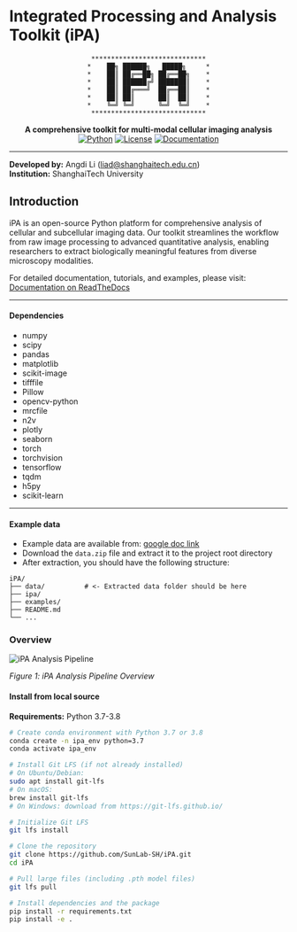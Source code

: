 # Integrated Processing and Analysis Toolkit (iPA)

<div align="center">

```
​**​*​**​*​**​*​**​*​**​*​**​*​**​*​**​**​**​**​
*    ██╗ ██████╗   █████╗     *
*    ██║ ██╔══██╗ ██╔══██╗    *
*    ██║ ██████╔╝ ███████║    *
*    ██║ ██╔═══╝  ██╔══██║    *
*    ██║ ██║      ██║  ██║    *
*    ╚═╝ ╚═╝      ╚═╝  ╚═╝    *
​**​*​**​*​**​*​**​*​**​*​**​*​**​*​**​**​**​**​
```





**A comprehensive toolkit for multi-modal cellular imaging analysis**
[![Python](https://img.shields.io/badge/Python-3.7%2B-blue.svg)](https://www.python.org/)
[![License](https://img.shields.io/badge/License-MIT-green.svg)](LICENSE)
[![Documentation](https://img.shields.io/badge/docs-available-brightgreen.svg)](docs/)

</div>

---

**Developed by:** Angdi Li ([liad@shanghaitech.edu.cn](mailto:liad@shanghaitech.edu.cn))  
**Institution:** ShanghaiTech University



## Introduction

iPA is an open-source Python platform for comprehensive analysis of cellular and subcellular imaging data. Our toolkit streamlines the workflow from raw image processing to advanced quantitative analysis, enabling researchers to extract biologically meaningful features from diverse microscopy modalities.



For detailed documentation, tutorials, and examples, please visit:  
[Documentation on ReadTheDocs](https://ipa.readthedocs.io/en/latest/)

---

#### Dependencies

* numpy
* scipy
* pandas
* matplotlib
* scikit-image
* tifffile
* Pillow
* opencv-python
* mrcfile
* n2v
* plotly
* seaborn
* torch
* torchvision
* tensorflow
* tqdm
* h5py
* scikit-learn


---

#### Example data
* Example data are available from: [google doc link](https://drive.google.com/drive/folders/12bhaITv_xdNvs-pBwr6SSJviRlOkQ9cW?usp=drive_link)   
* Download the `data.zip` file and extract it to the project root directory
* After extraction, you should have the following structure:
```
iPA/
├── data/          # <- Extracted data folder should be here
├── ipa/
├── examples/
├── README.md
└── ...
```




### Overview


![iPA Analysis Pipeline](./workflow_images/figure_1_v25.jpg)

*Figure 1: iPA Analysis Pipeline Overview*




#### Install from local source

**Requirements:** Python 3.7-3.8

```bash
# Create conda environment with Python 3.7 or 3.8
conda create -n ipa_env python=3.7
conda activate ipa_env

# Install Git LFS (if not already installed)
# On Ubuntu/Debian:
sudo apt install git-lfs
# On macOS:
brew install git-lfs
# On Windows: download from https://git-lfs.github.io/

# Initialize Git LFS
git lfs install

# Clone the repository
git clone https://github.com/SunLab-SH/iPA.git
cd iPA

# Pull large files (including .pth model files)
git lfs pull

# Install dependencies and the package
pip install -r requirements.txt
pip install -e .
```



<!-- ## Citation

If you use iPA in your research, please cite:

```bibtex
@software{iPA2024,
  title={Integrated Processing and Analysis Toolkit for Multi-Scale Cellular Imaging},
  author={Li, Angdi and others},
  year={2024},
  url={https://github.com/SunLab-SH/iPA}
}
``` -->